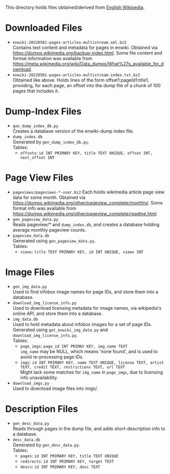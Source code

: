 This directory holds files obtained/derived from [English Wikipedia](https://en.wikipedia.org/wiki/Main_Page).

# Downloaded Files
-   `enwiki-20220501-pages-articles-multistream.xml.bz2` <br>
    Contains text content and metadata for pages in enwiki.
    Obtained via <https://dumps.wikimedia.org/backup-index.html>.
    Some file content and format information was available from
        <https://meta.wikimedia.org/wiki/Data_dumps/What%27s_available_for_download>.
-   `enwiki-20220501-pages-articles-multistream-index.txt.bz2` <br>
    Obtained like above. Holds lines of the form offset1:pageId1:title1,
    providing, for each page, an offset into the dump file of a chunk of
    100 pages that includes it.

# Dump-Index Files
-   `gen_dump_index_db.py` <br>
    Creates a database version of the enwiki-dump index file.
-   `dump_index.db` <br>
    Generated by `gen_dump_index_db.py`. <br>
    Tables: <br>
    -   `offsets`: `id INT PRIMARY KEY, title TEXT UNIQUE, offset INT, next_offset INT`

# Page View Files
-   `pageviews/pageviews-*-user.bz2`
    Each holds wikimedia article page view data for some month.
    Obtained via <https://dumps.wikimedia.org/other/pageview_complete/monthly/>.
    Some format info was available from <https://dumps.wikimedia.org/other/pageview_complete/readme.html>.
-   `gen_pageview_data.py` <br>
    Reads pageview/* and `dump_index.db`, and creates a database holding average monthly pageview counts.
-   `pageview_data.db` <br>
    Generated using `gen_pageview_data.py`. <br>
    Tables: <br>
    -   `views`: `title TEXT PRIMARY KEY, id INT UNIQUE, views INT`

# Image Files
-   `gen_img_data.py` <br>
    Used to find infobox image names for page IDs, and store them into a database.
-   `download_img_license_info.py` <br>
    Used to download licensing metadata for image names, via wikipedia's online API, and store them into a database.
-   `img_data.db` <br>
    Used to hold metadata about infobox images for a set of page IDs.
    Generated using `get_enwiki_img_data.py` and `download_img_license_info.py`. <br>
    Tables: <br>
    -   `page_imgs`: `page_id INT PRIMAY KEY, img_name TEXT` <br>
        `img_name` may be NULL, which means 'none found', and is used to avoid re-processing page IDs.
    -   `imgs`:
            `id INT PRIMARY KEY, name TEXT UNIQUE, license TEXT, artist TEXT, credit TEXT, restrictions TEXT, url TEXT`
            <br>
        Might lack some matches for `img_name` in `page_imgs`, due to licensing info unavailability.
-   `download_imgs.py` <br>
    Used to download image files into imgs/.

# Description Files
-   `gen_desc_data.py` <br>
    Reads through pages in the dump file, and adds short-description info to a database.
-   `desc_data.db` <br>
    Generated by `gen_desc_data.py`. <br>
    Tables: <br>
    -   `pages`:     `id INT PRIMARY KEY, title TEXT UNIQUE`
    -   `redirects`: `id INT PRIMARY KEY, target TEXT`
    -   `descs`:     `id INT PRIMARY KEY, desc TEXT`
